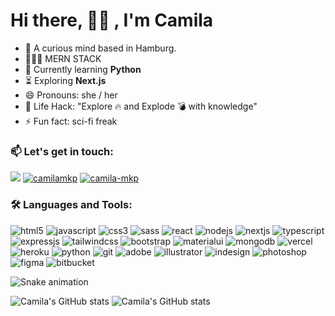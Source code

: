 # Hi there, 👋🏽 , I'm Camila

- 🔭 A curious mind based in Hamburg.
- 👩🏽‍💻 MERN STACK
- 🌱 Currently learning **Python**
- ⏳ Exploring **Next.js**
- 😄 Pronouns: she / her
- 🎯 Life Hack: "Explore 🔥 and Explode 💣 with knowledge"
- ⚡ Fun fact: sci-fi freak

<div align="left">
<h3>📫 Let's get in touch:</h3>
<p>
  
  <a href = "mailto:mkp.camila@gmail.com"><img src="https://img.shields.io/badge/Gmail-D14836?style=for-the-badge&logo=gmail&logoColor=white" target="_blank"></a>
  <a href="https://codepen.io/camilamkp" target="blank"><img src="https://img.shields.io/badge/Codepen-000000?style=for-the-badge&logo=codepen&logoColor=white" alt="camilamkp"/></a>
  <a href="https://linkedin.com/in/camila-mkp" target="blank"><img src="https://img.shields.io/badge/LinkedIn-0077B5?style=for-the-badge&logo=linkedin&logoColor=white" alt="camila-mkp"/></a>
</p>
</div>
<div align="left">
<h3>🛠️ Languages and Tools:</h3>
<div> 
  
  <img src="https://img.shields.io/badge/HTML5-E34F26?style=for-the-badge&logo=html5&logoColor=white" alt="html5" />
  <img src="https://img.shields.io/badge/JavaScript-F7DF1E?style=for-the-badge&logo=javascript&logoColor=black" alt="javascript" />
  <img src="https://img.shields.io/badge/CSS3-1572B6?style=for-the-badge&logo=css3&logoColor=white" alt="css3" />
  <img src="https://img.shields.io/badge/Sass-CC6699?style=for-the-badge&logo=sass&logoColor=white" alt="sass" />
  <img src="https://img.shields.io/badge/React-20232A?style=for-the-badge&logo=react&logoColor=61DAFB" alt="react" />
  <img src="https://img.shields.io/badge/Node.js-43853D?style=for-the-badge&logo=node.js&logoColor=white" alt="nodejs" />
  <img src="https://img.shields.io/badge/next.js-000000?style=for-the-badge&logo=nextdotjs&logoColor=white"alt="nextjs" />
  <img src="https://img.shields.io/badge/TypeScript-007ACC?style=for-the-badge&logo=typescript&logoColor=white" alt="typescript" />
  <img src="https://img.shields.io/badge/Express.js-404D59?style=for-the-badge" alt="expressjs" />
  <img src="https://img.shields.io/badge/Tailwind_CSS-38B2AC?style=for-the-badge&logo=tailwind-css&logoColor=white" alt="tailwindcss" />
  <img src="https://img.shields.io/badge/Bootstrap-563D7C?style=for-the-badge&logo=bootstrap&logoColor=white" alt="bootstrap" />
  <img src="https://img.shields.io/badge/Material--UI-0081CB?style=for-the-badge&logo=material-ui&logoColor=white" alt="materialui" />
  <img src="https://img.shields.io/badge/MongoDB-4EA94B?style=for-the-badge&logo=mongodb&logoColor=white" alt="mongodb" />
  <img src="https://img.shields.io/badge/Vercel-000000?style=for-the-badge&logo=vercel&logoColor=white" alt="vercel" />
  <img src="https://img.shields.io/badge/Heroku-430098?style=for-the-badge&logo=heroku&logoColor=white" alt="heroku" />
  <img src="https://img.shields.io/badge/Python-FFD43B?style=for-the-badge&logo=python&logoColor=blue" alt="python" />
  <img src="https://img.shields.io/badge/GIT-E44C30?style=for-the-badge&logo=git&logoColor=white" alt="git" />
  <img src="https://img.shields.io/badge/Adobe%20Creative%20Cloud-DA1F26?style=for-the-badge&logo=Adobe%20Creative%20Cloud&logoColor=white" alt="adobe"/>
  <img src="https://img.shields.io/badge/Adobe%20Illustrator-FF9A00?style=for-the-badge&logo=adobe%20illustrator&logoColor=white" alt="illustrator" />
  <img src="https://img.shields.io/badge/Adobe%20InDesign-FF3366?style=for-the-badge&logo=Adobe%20InDesign&logoColor=white" alt="indesign" />
  <img src="https://img.shields.io/badge/Adobe%20Photoshop-31A8FF?style=for-the-badge&logo=Adobe%20Photoshop&logoColor=black" alt="photoshop" />
  <img src="https://img.shields.io/badge/Figma-F24E1E?style=for-the-badge&logo=figma&logoColor=white" alt="figma" />
  <img src="https://img.shields.io/badge/Bitbucket-0747a6?style=for-the-badge&logo=bitbucket&logoColor=white" alt="bitbucket" />
  

 
  
  ![Snake animation](https://github.com/camilamkp/camilamkp/blob/output/github-contribution-grid-snake.svg)

  ![Camila's GitHub stats](https://github-readme-stats.vercel.app/api?username=camilamkp&show_icons=true&theme=radical) ![Camila's GitHub stats](https://github-readme-stats.vercel.app/api/top-langs/?username=camilamkp&theme=radical)
